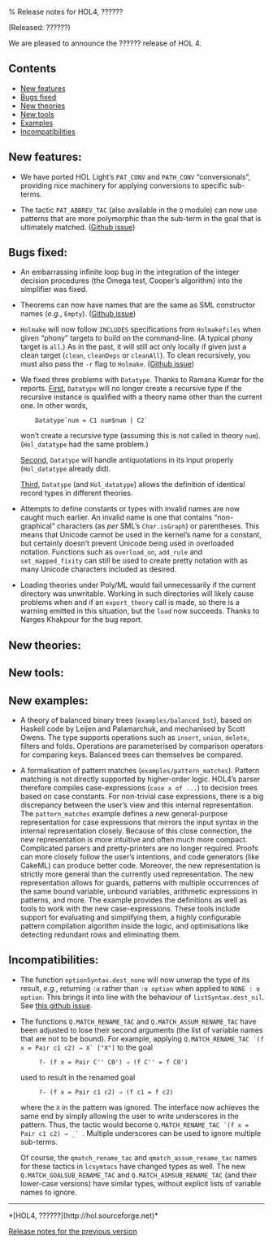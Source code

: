 % Release notes for HOL4, ??????

<!-- search and replace ?????? strings corresponding to release name -->
<!-- indent code within bulleted lists to column 11 -->

(Released: ??????)

We are pleased to announce the ?????? release of HOL 4.

Contents
--------

-   [New features](#new-features)
-   [Bugs fixed](#bugs-fixed)
-   [New theories](#new-theories)
-   [New tools](#new-tools)
-   [Examples](#examples)
-   [Incompatibilities](#incompatibilities)

New features:
-------------

- We have ported HOL Light’s `PAT_CONV` and `PATH_CONV` “conversionals”, providing nice machinery for applying conversions to specific sub-terms.

- The tactic `PAT_ABBREV_TAC` (also available in the `Q` module) can now use patterns that are more polymorphic than the sub-term in the goal that is ultimately matched. ([Github issue](http://github.com/HOL-Theorem-Prover/HOL/issues/252))

Bugs fixed:
-----------

- An embarrassing infinite loop bug in the integration of the integer decision procedures (the Omega test, Cooper’s algorithm) into the simplifier was fixed.

- Theorems can now have names that are the same as SML constructor names (*e.g.*, `Empty`).  ([Github issue](http://github.com/HOL-Theorem-Prover/HOL/issues/225))

- `Holmake` will now follow `INCLUDES` specifications from `Holmakefiles` when given “phony” targets to build on the command-line.  (A typical phony target is `all`.) As in the past, it will still act only locally if given just a clean target (`clean`, `cleanDeps` or `cleanAll`).  To clean recursively, you must also pass the `-r` flag to `Holmake`.  ([Github issue](http://github.com/HOL-Theorem-Prover/HOL/issues/145))

-   We fixed three problems with `Datatype`. Thanks to Ramana Kumar for the reports.
    [First](http://github.com/HOL-Theorem-Prover/HOL/issues/257), `Datatype` will no longer create a recursive type if the recursive instance  is qualified with a theory name other than the current one.
    In other words,

            Datatype`num = C1 num$num | C2`

    won’t create a recursive type (assuming this is not called in theory `num`).
    (`Hol_datatype` had the same problem.)

    [Second](http://github.com/HOL-Theorem-Prover/HOL/issues/257), `Datatype` will handle antiquotations in its input properly (`Hol_datatype` already did).

    [Third](http://github.com/HOL-Theorem-Prover/HOL/issues/260), `Datatype` (and `Hol_datatype`) allows the definition of identical record types in different theories.

-   Attempts to define constants or types with invalid names are now caught much earlier.
    An invalid name is one that contains “non-graphical” characters (as *per* SML’s `Char.isGraph`) or parentheses.
    This means that Unicode cannot be used in the kernel’s name for a constant, but certainly doesn’t prevent Unicode being used in overloaded notation.
    Functions such as `overload_on`, `add_rule` and `set_mapped_fixity` can still be used to create pretty notation with as many Unicode characters included as desired.

-   Loading theories under Poly/ML would fail unnecessarily if the current directory was unwritable.
    Working in such directories will likely cause problems when and if an `export_theory` call is made, so there is a warning emitted in this situation, but the `load` now succeeds.
    Thanks to Narges Khakpour for the bug report.

New theories:
-------------

New tools:
----------

New examples:
---------

- A theory of balanced binary trees (`examples/balanced_bst`), based on Haskell code by Leijen and Palamarchuk, and mechanised by Scott Owens.  The type supports operations such as `insert`, `union`, `delete`, filters and folds.  Operations are parameterised by comparison operators for comparing keys.  Balanced trees can themselves be compared.

-  A formalisation of pattern matches (`examples/pattern_matches`).
   Pattern matching is not directly supported by higher-order logic.
   HOL4’s parser therefore compiles case-expressions (`case x of ...`) to decision trees based on case constants.
   For non-trivial case expressions, there is a big discrepancy between the user’s view and this internal representation.
   The `pattern_matches` example defines a new general-purpose representation for case expressions that mirrors the input syntax in the internal representation closely.
   Because of this close connection, the new representation is more intuitive and often much more compact.
   Complicated parsers and pretty-printers are no longer required.
   Proofs can more closely follow the user’s intentions, and code generators (like CakeML) can produce better code.
   Moreover, the new representation is strictly more general than the currently used representation.
   The new representation allows for guards, patterns with multiple occurrences of the same bound variable, unbound variables, arithmetic expressions in patterns, and more.
   The example provides the definitions as well as tools to work with the new case-expressions.
   These tools include support for evaluating and simplifying them, a highly configurable pattern compilation algorithm inside the logic, and optimisations like detecting redundant rows and eliminating them.


Incompatibilities:
------------------

- The function `optionSyntax.dest_none` will now unwrap the type of its result, *e.g.*, returning `:α` rather than `:α option` when applied to `NONE : α option`.  This brings it into line with the behaviour of `listSyntax.dest_nil`.  See [this github issue](https://github.com/HOL-Theorem-Prover/HOL/issues/215).

- The functions `Q.MATCH_RENAME_TAC` and `Q.MATCH_ASSUM_RENAME_TAC` have been adjusted to lose their second arguments (the list of variable names that are not to be bound).  For example, applying ``Q.MATCH_RENAME_TAC `(f x = Pair c1 c2) ⇒ X` ["X"]`` to the goal

           ?- (f x = Pair C'' C0') ⇒ (f C'' = f C0')

    used to result in the renamed goal

           ?- (f x = Pair c1 c2) ⇒ (f c1 = f c2)

    where the `X` in the pattern was ignored.  The interface now achieves the same end by simply allowing the user to write underscores in the pattern.  Thus, the tactic would become ``Q.MATCH_RENAME_TAC `(f x = Pair c1 c2) ⇒ _` ``.  Multiple underscores can be used to ignore multiple sub-terms.

    Of course, the `qmatch_rename_tac` and `qmatch_assum_rename_tac` names for these tactics in `lcsymtacs` have changed types as well.  The new `Q.MATCH_GOALSUB_RENAME_TAC` and `Q.MATCH_ASMSUB_RENAME_TAC` (and their lower-case versions) have similar types, without explicit lists of variable names to ignore.

* * * * *

<div class="footer">
*[HOL4, ??????](http://hol.sourceforge.net)*

[Release notes for the previous version](kananaskis-10.release.html)

</div>
